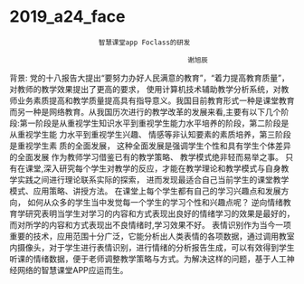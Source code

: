 # 2019_a24_face
                          智慧课堂app Foclass的研发              

                                                谢旭辰

背景:
  党的十八报告大提出“要努力办好人民满意的教育”，“着力提高教育质量”，对教师的教学效果提出了更高的要求， 使用计算机技术辅助教学分析系统，对教师业务素质提高和教学质量提高具有指导意义。我国目前教育形式一种是课堂教育而另一种是网络教育。从我国历次进行的教学改革的发展来看,主要有以下几个阶段:第一阶段是从重视学生知识水平到重视学生能力水平培养的阶段，第二阶段是从重视学生能
力水平到重视学生兴趣、 情感等非认知要素的素质培养，第三阶段是重视学生素
质的全面发展， 这种全面发展是强调学生个性和具有学生个体差异的全面发展 作为教师学习借鉴已有的教学策略、 教学模式绝非轻而易举之事。
  只有在课堂,深入研究每个学生对教学的反应，才能在教学理论和教学模式与自身教学实践之间进行理论联系实际的探索， 进而发现最适合自己当前学生的课堂教学模式、应用策略、讲授方法。 在课堂上每个学生都有自己的学习兴趣点和发展方向，
如何从众多的学生当中发觉每一个学生的学习个性和兴趣点呢？ 逆向情绪教育学研究表明当学生对学习的内容和方式表现出良好的情绪学习的效果是最好的，而对所学的内容和方式表现出不良情绪时,学习效果不好。
  表情识别作为当今一项重要的技术，应用范围十分广泛，它能分析出人类表情的各项数据，通过调用教室内摄像头，对于学生进行表情识别，进行情绪的分析报告生成，可以有效得到学生听课的情绪数据，便于老师调整教学策略与方式。为解决这样的问题，基于人工神经网络的智慧课堂APP应运而生。
